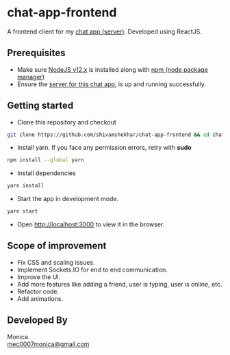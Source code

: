 # chat-app-frontend
A frontend client for my [chat app (server)](https://github.com/shivamshekhar/chat-app-backend). Developed using ReactJS.

## Prerequisites

* Make sure [NodeJS v12.x](https://nodejs.org/) is installed  along with [npm (node package manager)](https://docs.npmjs.com/downloading-and-installing-node-js-and-npm)
* Ensure the [server for this chat app](https://github.com/shivamshekhar/chat-app-backend), is up and running successfully.

## Getting started

* Clone this repository and checkout
```bash
git clone https://github.com/shivamshekhar/chat-app-frontend && cd chat-app-frontend
```

* Install yarn. If you face any permission errors, retry with **sudo**
```bash
npm install --global yarn
```

* Install dependencies
```bash
yarn install
```

* Start the app in development mode.
```bash
yarn start
```

* Open [http://localhost:3000](http://localhost:3000) to view it in the browser.


## Scope of improvement

* Fix CSS and scaling issues.
* Implement Sockets.IO for end to end communication.
* Improve the UI.
* Add more features like adding a friend, user is typing, user is online, etc.
* Refactor code.
* Add animations.

## Developed By
Monica.  
mec0007monica@gmail.com
